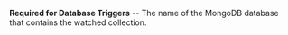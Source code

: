**Required for Database Triggers** -- The name of the MongoDB database
that contains the watched collection.
